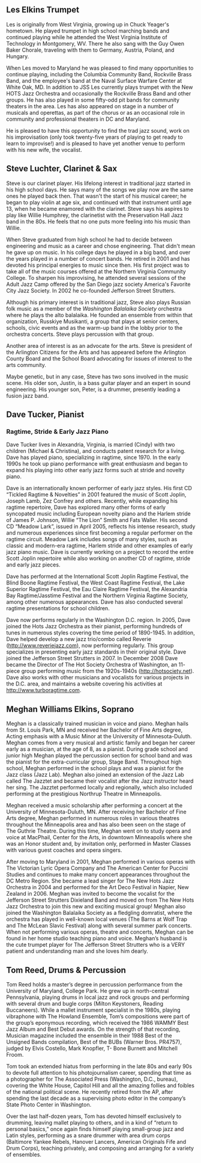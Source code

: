## Les Elkins Trumpet 

Les is originally from West Virginia, growing up in Chuck Yeager's hometown. He played trumpet in high school marching bands and continued playing while he attended the West Virginia Institute of Technology in Montgomery, WV. There he also sang with the Guy Owen Baker Chorale, traveling with them to Germany, Austria, Poland, and Hungary.

When Les moved to Maryland he was pleased to find many opportunities to continue playing, including the Columbia Community Band, Rockville Brass Band, and the employee's band at the Naval Surface Warfare Center at White Oak, MD. In addition to JSS Les currently plays trumpet with the New HOTS Jazz Orchestra and occasionally the Rockville Brass Band and other groups. He has also played in some fifty-odd pit bands for community theaters in the area. Les has also appeared on stage in a number of musicals and operettas, as part of the chorus or as an occasional role in community and professional theaters in DC and Maryland.

He is pleased to have this opportunity to find the trad jazz sound, work on his improvisation (only took twenty-five years of playing to get ready to learn to improvise!) and is pleased to have yet another venue to perform with his new wife, the vocalist.

## Steve Luchter, Clarinet & Sax

Steve is our clarinet player. His lifelong interest in traditional jazz started in his high school days. He says many of the songs we play now are the same ones he played back then. That wasn't the start of his musical career; he began to play violin at age six, and continued with that instrument until age 13, when he became enamored with the clarinet. Steve says his aspires to play like Willie Humphrey, the clarinetist with the Preservation Hall Jazz band in the 80s. He feels that no one puts more feeling into his music than Willie.

When Steve graduated from high school he had to decide between engineering and music as a career and chose engineering. That didn't mean he gave up on music. In his college days he played in a big band, and over the years played in a number of concert bands. He retired in 2001 and has devoted his principal energies to music since then. His first project was to take all of the music courses offered at the Northern Virginia Community College. To sharpen his improvising, he attended several sessions of the Adult Jazz Camp offered by the San Diego jazz society America's Favorite City Jazz Society. In 2002 he co-founded Jefferson Street Strutters. 

Although his primary interest is in traditional jazz, Steve also plays Russian folk music as a member of the *Washington Balalaika Society* orchestra where he plays the alto balalaika. He founded an ensemble from within that organization, Russkiye Musikanti, a group that plays at senior centers, schools, civic events and as the warm-up band in the lobby prior to the orchestra concerts. Steve plays percussion with that group. 

Another area of interest is as an advocate for the arts. Steve is president of the Arlington Citizens for the Arts and has appeared before the Arlington County Board and the School Board advocating for issues of interest to the arts community. 

Maybe genetic, but in any case, Steve has two sons involved in the music scene. His older son, Justin, is a bass guitar player and an expert in sound engineering. His younger son, Peter, is a drummer, presently leading a fusion jazz band.

## Dave Tucker, Pianist
### Ragtime, Stride & Early Jazz Piano

Dave Tucker lives in Alexandria, Virginia, is married (Cindy) with two children (Michael & Christina), and conducts patent research for a living. Dave has played piano, specializing in ragtime, since 1970. In the early 1990s he took up piano performance with great enthusiasm and began to expand his playing into other early jazz forms such at stride and novelty piano.

Dave is an internationally known performer of early jazz styles. His first CD “Tickled Ragtime & Novelties” in 2001 featured the music of Scott Joplin, Joseph Lamb, Zez Confrey and others. Recently, while expanding his ragtime repertoire, Dave has explored many other forms of early syncopated music including European novelty piano and the Harlem stride of James P. Johnson, Willie “The Lion” Smith and Fats Waller. His second CD “Meadow Lark”, issued in April 2005, reflects his intense research, study and numerous experiences since first becoming a regular performer on the ragtime circuit. Meadow Lark includes songs of many styles, such as classic and modern-era ragtime, Harlem stride and other examples of early jazz piano music. Dave is currently working on a project to record the entire Scott Joplin repertoire while also working on another CD of ragtime, stride and early jazz pieces. 

Dave has performed at the International Scott Joplin Ragtime Festival, the Blind Boone Ragtime Festival, the West Coast Ragtime Festival, the Lake Superior Ragtime Festival, the Eau Claire Ragtime Festival, the Alexandria Bay Ragtime/Jasstime Festival and the Northern Virginia Ragtime Society, among other numerous appearances. Dave has also conducted several ragtime presentations for school children.

Dave now performs regularly in the Washington D.C. region. In 2005, Dave joined the Hots Jazz Orchestra as their pianist, performing hundreds of tunes in numerous styles covering the time period of 1890-1945. In addition, Dave helped develop a new jazz trio/combo called Reverie (http://www.reveriejazz.com), now performing regularly. This group specializes in presenting early jazz standards in their original style. Dave joined the Jefferson Street Strutters in 2007. In December 2008 Dave became the Director of The Hot Society Orchestra of Washington, an 11- piece group performing music from the 1920s-1940s (http://hotsociety.net). Dave also works with other musicians and vocalists for various projects in the D.C. area, and maintains a website covering his activities at http://www.turboragtime.com.

## Meghan Williams Elkins, Soprano

Meghan is a classically trained musician in voice and piano. Meghan hails from St. Louis Park, MN and received her Bachelor of Fine Arts degree, Acting emphasis with a Music Minor at the University of Minnesota-Duluth. Meghan comes from a very musical and artistic family and began her career early as a musician, at the age of 8, as a pianist. During grade school and junior high Meghan played the percussion section for school band and was the pianist for the extra-curricular group, Stage Band. Throughout high school, Meghan performed in the school plays and was a pianist for the Jazz class (Jazz Lab). Meghan also joined an extension of the Jazz Lab called The Jazztet and became their vocalist after the Jazz instructor heard her sing. The Jazztet performed locally and regionally, which also included performing at the prestigious Northrup Theatre in Minneapolis.

Meghan received a music scholarship after performing a concert at the University of Minnesota-Duluth, MN. After receiving her Bachelor of Fine Arts degree, Meghan performed in numerous roles in various theatres throughout the Minneapolis area and has also been seen on the stage of The Guthrie Theatre. During this time, Meghan went on to study opera and voice at MacPhail, Center for the Arts, in downtown Minneapolis where she was an Honor student and, by invitation only, performed in Master Classes with various guest coaches and opera singers.

After moving to Maryland in 2001, Meghan performed in various operas with The Victorian Lyric Opera Company and The American Center for Puccini Studies and continues to make many concert appearances throughout the DC Metro Region. She became a lead singer for The New Hots Jazz Orchestra in 2004 and performed for the Art Deco Festival in Napier, New Zealand in 2006. Meghan was invited to become the vocalist for the Jefferson Street Strutters Dixieland Band and moved on from The New Hots Jazz Orchestra to join this new and exciting musical group! Meghan also joined the Washington Balalaika Society as a fledgling domratist, where the orchestra has played in well-known local venues (The Barns at Wolf Trap and The McLean Slavic Festival) along with several summer park concerts. 
When not performing various operas, theatre and concerts, Meghan can be found in her home studio teaching piano and voice. Meghan’s husband is the cute trumpet player for The Jefferson Street Strutters who is a VERY patient and understanding man and she loves him dearly.

## Tom Reed, Drums & Percussion

Tom Reed holds a master’s degree in percussion performance from the University of Maryland, College Park. He grew up in north-central Pennsylvania, playing drums in local jazz and rock groups and performing with several drum and bugle corps (Milton Keystoners, Reading Buccaneers). While a mallet instrument specialist in the 1980s, playing vibraphone with The Howland Ensemble, Tom’s compositions were part of the group’s eponymous recording, which received the 1986 WAMMY Best Jazz Album and Best Debut awards. On the strength of that recording, Musician magazine included the ensemble in their 1988 Best of the Unsigned Bands compilation, Best of the BUBs (Warner Bros. PR4757), judged by Elvis Costello, Mark Knopfler, T- Bone Burnett and Mitchell Froom. 

Tom took an extended hiatus from performing in the late 80s and early 90s to devote full attention to his photojournalism career, spending that time as a photographer for The Associated Press (Washington, D.C., bureau), covering the White House, Capitol Hill and all the amazing follies and foibles of the national political scene. He recently retired from the AP, after spending the last decade as a supervising photo editor in the company’s State Photo Center in Washington. 

Over the last half-dozen years, Tom has devoted himself exclusively to drumming, leaving mallet playing to others, and in a kind of “return to personal basics,” once again finds himself playing small-group jazz and Latin styles, performing as a snare drummer with area drum corps (Baltimore Yankee Rebels, Hanover Lancers, American Originals Fife and Drum Corps), teaching privately, and composing and arranging for a variety of ensembles.
